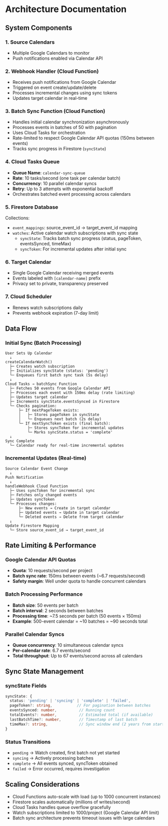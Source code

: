 # Architecture Documentation

## System Components

### 1. Source Calendars
- Multiple Google Calendars to monitor
- Push notifications enabled via Calendar API

### 2. Webhook Handler (Cloud Function)
- Receives push notifications from Google Calendar
- Triggered on event create/update/delete
- Processes incremental changes using sync tokens
- Updates target calendar in real-time

### 3. Batch Sync Function (Cloud Function)
- Handles initial calendar synchronization asynchronously
- Processes events in batches of 50 with pagination
- Uses Cloud Tasks for orchestration
- Rate-limited to respect Google Calendar API quotas (150ms between events)
- Tracks sync progress in Firestore (`syncState`)

### 4. Cloud Tasks Queue
- **Queue Name**: `calendar-sync-queue`
- **Rate**: 10 tasks/second (one task per calendar batch)
- **Concurrency**: 10 parallel calendar syncs
- **Retry**: Up to 3 attempts with exponential backoff
- Orchestrates batched event processing across calendars

### 5. Firestore Database
Collections:
- `event_mappings`: source_event_id → target_event_id mapping
- `watches`: Active calendar watch subscriptions with sync state
  - `syncState`: Tracks batch sync progress (status, pageToken, eventsSynced, timeMax)
  - `syncToken`: For incremental updates after initial sync

### 6. Target Calendar
- Single Google Calendar receiving merged events
- Events labeled with `[calendar-name]` prefix
- Privacy set to private, transparency preserved

### 7. Cloud Scheduler
- Renews watch subscriptions daily
- Prevents webhook expiration (7-day limit)

## Data Flow

### Initial Sync (Batch Processing)

```
User Sets Up Calendar
  ↓
createCalendarWatch()
  ├─ Creates watch subscription
  ├─ Initializes syncState (status: 'pending')
  └─ Enqueues first batch sync task (5s delay)
  ↓
Cloud Tasks → batchSync Function
  ├─ Fetches 50 events from Google Calendar API
  ├─ Processes each event with 150ms delay (rate limiting)
  ├─ Updates target calendar
  ├─ Increments syncState.eventsSynced in Firestore
  └─ Checks pagination:
      ├─ If nextPageToken exists:
      │   ├─ Stores pageToken in syncState
      │   └─ Enqueues next batch (2s delay)
      └─ If nextSyncToken exists (final batch):
          ├─ Stores syncToken for incremental updates
          └─ Marks syncState.status = 'complete'
  ↓
Sync Complete
  └─ Calendar ready for real-time incremental updates
```

### Incremental Updates (Real-time)

```
Source Calendar Event Change
  ↓
Push Notification
  ↓
handleWebhook Cloud Function
  ├─ Uses syncToken for incremental sync
  ├─ Fetches only changed events
  ├─ Updates syncToken
  └─ Processes changes:
      ├─ New events → Create in target calendar
      ├─ Updated events → Update in target calendar
      └─ Deleted events → Delete from target calendar
  ↓
Update Firestore Mapping
  └─ Store source_event_id → target_event_id
```

## Rate Limiting & Performance

### Google Calendar API Quotas
- **Quota**: 10 requests/second per project
- **Batch sync rate**: 150ms between events (~6.7 requests/second)
- **Safety margin**: Well under quota to handle concurrent calendars

### Batch Processing Performance
- **Batch size**: 50 events per batch
- **Batch interval**: 2 seconds between batches
- **Processing time**: ~7.5 seconds per batch (50 events × 150ms)
- **Example**: 500-event calendar = ~10 batches = ~90 seconds total

### Parallel Calendar Syncs
- **Queue concurrency**: 10 simultaneous calendar syncs
- **Per-calendar rate**: 6.7 events/second
- **Total throughput**: Up to 67 events/second across all calendars

## Sync State Management

### syncState Fields
```typescript
syncState: {
  status: 'pending' | 'syncing' | 'complete' | 'failed',
  pageToken?: string,           // For pagination between batches
  eventsSynced: number,          // Running count
  totalEvents?: number,          // Estimated total (if available)
  lastBatchTime?: number,        // Timestamp of last batch
  timeMax?: string,              // Sync window end (2 years from start)
}
```

### Status Transitions
- `pending` → Watch created, first batch not yet started
- `syncing` → Actively processing batches
- `complete` → All events synced, syncToken obtained
- `failed` → Error occurred, requires investigation

## Scaling Considerations

- Cloud Functions auto-scale with load (up to 1000 concurrent instances)
- Firestore scales automatically (millions of writes/second)
- Cloud Tasks handles queue overflow gracefully
- Watch subscriptions limited to 1000/project (Google Calendar API limit)
- Batch sync architecture prevents timeout issues with large calendars
